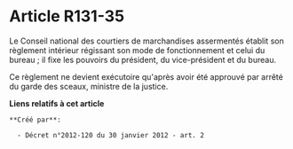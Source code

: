 # Article R131-35

Le Conseil national des courtiers de marchandises assermentés établit son règlement intérieur régissant son mode de
fonctionnement et celui du bureau ; il fixe les pouvoirs du président, du vice-président et du bureau. 

Ce règlement ne devient exécutoire qu'après avoir été approuvé par arrêté du garde des sceaux, ministre de la justice.

**Liens relatifs à cet article**

	**Créé par**:

	  - Décret n°2012-120 du 30 janvier 2012 - art. 2
